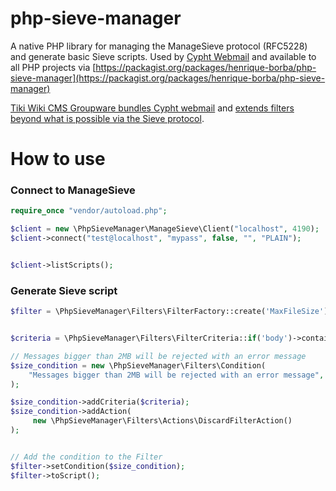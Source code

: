 # php-sieve-manager

A native PHP library for managing the ManageSieve protocol (RFC5228) and generate basic Sieve scripts. Used by [Cypht Webmail](https://cypht.org) and available to all PHP projects via [https://packagist.org/packages/henrique-borba/php-sieve-manager](https://packagist.org/packages/henrique-borba/php-sieve-manager)

[Tiki Wiki CMS Groupware bundles Cypht webmail](https://doc.tiki.org/Cypht)  and [extends filters beyond what is possible via the Sieve protocol](https://doc.tiki.org/Email-filters).

# How to use

### Connect to ManageSieve
```php
require_once "vendor/autoload.php";

$client = new \PhpSieveManager\ManageSieve\Client("localhost", 4190);
$client->connect("test@localhost", "mypass", false, "", "PLAIN");


$client->listScripts();
```


### Generate Sieve script
```php
$filter = \PhpSieveManager\Filters\FilterFactory::create('MaxFileSize');


$criteria = \PhpSieveManager\Filters\FilterCriteria::if('body')->contains('"test"');

// Messages bigger than 2MB will be rejected with an error message
$size_condition = new \PhpSieveManager\Filters\Condition(
    "Messages bigger than 2MB will be rejected with an error message", $criteria
);

$size_condition->addCriteria($criteria);
$size_condition->addAction(
     new \PhpSieveManager\Filters\Actions\DiscardFilterAction()
);


// Add the condition to the Filter
$filter->setCondition($size_condition);
$filter->toScript();
```
